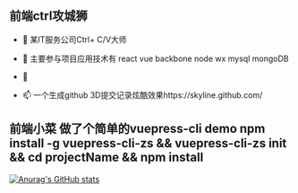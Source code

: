 
## 前端ctrl攻城狮

- 👋 某IT服务公司Ctrl+ C/V大师

- 🌱 主要参与项目应用技术有 react vue backbone node wx mysql mongoDB
- 💞️
- 📫 一个生成github 3D提交记录炫酷效果https://skyline.github.com/

## 前端小菜 做了个简单的vuepress-cli demo  npm install -g vuepress-cli-zs && vuepress-cli-zs init <projectName> && cd projectName && npm install

[![Anurag's GitHub stats](https://github-readme-stats.vercel.app/api?username=zhao1207&show_icons=true&theme=tokyonight)](https://github.com/anuraghazra/github-readme-stats)
